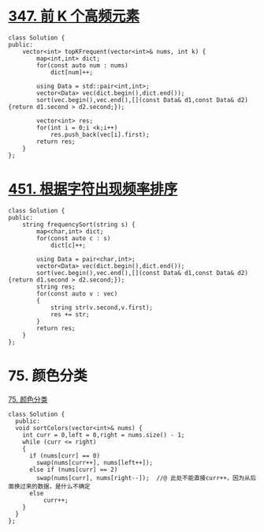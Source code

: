 # [347. 前 K 个高频元素](https://leetcode-cn.com/problems/top-k-frequent-elements/)

```
class Solution {
public:
    vector<int> topKFrequent(vector<int>& nums, int k) {
        map<int,int> dict;
        for(const auto num : nums)
            dict[num]++;
        
        using Data = std::pair<int,int>;
        vector<Data> vec(dict.begin(),dict.end());
        sort(vec.begin(),vec.end(),[](const Data& d1,const Data& d2){return d1.second > d2.second;});

        vector<int> res;
        for(int i = 0;i <k;i++)
            res.push_back(vec[i].first);
        return res;
    }
};
```

# [451. 根据字符出现频率排序](https://leetcode-cn.com/problems/sort-characters-by-frequency/)

```
class Solution {
public:
    string frequencySort(string s) {
        map<char,int> dict;
        for(const auto c : s)
            dict[c]++;
        
        using Data = pair<char,int>;
        vector<Data> vec(dict.begin(),dict.end());
        sort(vec.begin(),vec.end(),[](const Data& d1,const Data& d2){return d1.second > d2.second;});
        string res;
        for(const auto v : vec)
        {
            string str(v.second,v.first);
            res += str;
        } 
        return res;
    }
};
```

# 75. 颜色分类

[75. 颜色分类](https://leetcode-cn.com/problems/sort-colors/)

```
class Solution {
  public:
  void sortColors(vector<int>& nums) {
    int curr = 0,left = 0,right = nums.size() - 1;
    while (curr <= right) 
	{
      if (nums[curr] == 0)
        swap(nums[curr++], nums[left++]);
      else if (nums[curr] == 2)
        swap(nums[curr], nums[right--]);  //@ 此处不能直接curr++，因为从后面换过来的数据，是什么不确定
      else 
		  curr++;
    }
  }
};
```

